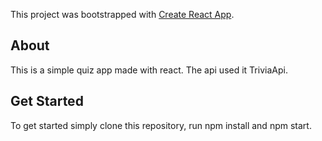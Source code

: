 This project was bootstrapped with [Create React App](https://github.com/facebook/create-react-app).

## About

This is a simple quiz app made with react.  The api used it TriviaApi.

## Get Started

To get started simply clone this repository, run npm install and npm start.
